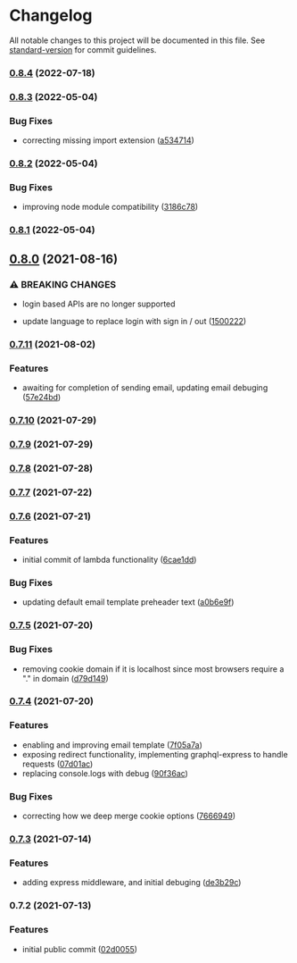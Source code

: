 # Changelog

All notable changes to this project will be documented in this file. See [standard-version](https://github.com/conventional-changelog/standard-version) for commit guidelines.

### [0.8.4](https://github.com/hazelbase/blueauth/compare/v0.8.3...v0.8.4) (2022-07-18)

### [0.8.3](https://github.com/hazelbase/blueauth/compare/v0.8.2...v0.8.3) (2022-05-04)


### Bug Fixes

* correcting missing import extension ([a534714](https://github.com/hazelbase/blueauth/commit/a534714009d05587009e18b7ab60bf8436861d80))

### [0.8.2](https://github.com/hazelbase/blueauth/compare/v0.8.1...v0.8.2) (2022-05-04)


### Bug Fixes

* improving node module compatibility ([3186c78](https://github.com/hazelbase/blueauth/commit/3186c78e41f9a7b529d07b14402efc60feeec13d))

### [0.8.1](https://github.com/hazelbase/blueauth/compare/v0.8.0...v0.8.1) (2022-05-04)

## [0.8.0](https://github.com/hazelbase/blueauth/compare/v0.7.11...v0.8.0) (2021-08-16)


### ⚠ BREAKING CHANGES

* login based APIs are no longer supported

* update language to replace login with sign in / out ([1500222](https://github.com/hazelbase/blueauth/commit/1500222a157ea6bcbbb8e348946a7db70699e596))

### [0.7.11](https://github.com/hazelbase/blueauth/compare/v0.7.10...v0.7.11) (2021-08-02)


### Features

* awaiting for completion of sending email, updating email debuging ([57e24bd](https://github.com/hazelbase/blueauth/commit/57e24bd3c9fafcde1e1b54cb6aed5a4d294b0728))

### [0.7.10](https://github.com/hazelbase/blueauth/compare/v0.7.9...v0.7.10) (2021-07-29)

### [0.7.9](https://github.com/hazelbase/blueauth/compare/v0.7.8...v0.7.9) (2021-07-29)

### [0.7.8](https://github.com/hazelbase/blueauth/compare/v0.7.7...v0.7.8) (2021-07-28)

### [0.7.7](https://github.com/hazelbase/blueauth/compare/v0.7.6...v0.7.7) (2021-07-22)

### [0.7.6](https://github.com/hazelbase/blueauth/compare/v0.7.5...v0.7.6) (2021-07-21)


### Features

* initial commit of lambda functionality ([6cae1dd](https://github.com/hazelbase/blueauth/commit/6cae1dde262ae17dd117888ea19034f5d08fe5af))


### Bug Fixes

* updating default email template preheader text ([a0b6e9f](https://github.com/hazelbase/blueauth/commit/a0b6e9f3d8048b8d8b398d896aeed93c24203780))

### [0.7.5](https://github.com/hazelbase/blueauth/compare/v0.7.4...v0.7.5) (2021-07-20)


### Bug Fixes

* removing cookie domain if it is localhost since most browsers require a "." in domain ([d79d149](https://github.com/hazelbase/blueauth/commit/d79d149afe8abec44f13d0b9e5422358819e91a9))

### [0.7.4](https://github.com/hazelbase/blueauth/compare/v0.7.3...v0.7.4) (2021-07-20)


### Features

* enabling and improving email template ([7f05a7a](https://github.com/hazelbase/blueauth/commit/7f05a7ac04dcd2a1caa819a87052b95f12e88adb))
* exposing redirect functionality, implementing graphql-express to handle requests ([07d01ac](https://github.com/hazelbase/blueauth/commit/07d01ac5815e2ce89f590ff181700d82509a8796))
* replacing console.logs with debug ([90f36ac](https://github.com/hazelbase/blueauth/commit/90f36ac214b9b2edd4203d51e06f2f4c9810bc67))


### Bug Fixes

* correcting how we deep merge cookie options ([7666949](https://github.com/hazelbase/blueauth/commit/7666949ce1f7aa1c3347843fddea3978802255e8))

### [0.7.3](https://github.com/hazelbase/blueauth/compare/v0.7.2...v0.7.3) (2021-07-14)


### Features

* adding express middleware, and initial debuging ([de3b29c](https://github.com/hazelbase/blueauth/commit/de3b29c66161aafc6c0b80fdab675ccc70e5872b))

### 0.7.2 (2021-07-13)


### Features

* initial public commit ([02d0055](https://github.com/hazelbase/blueauth/commit/02d0055843fd10cd0892e62bf8d91e6c7826f0d1))
